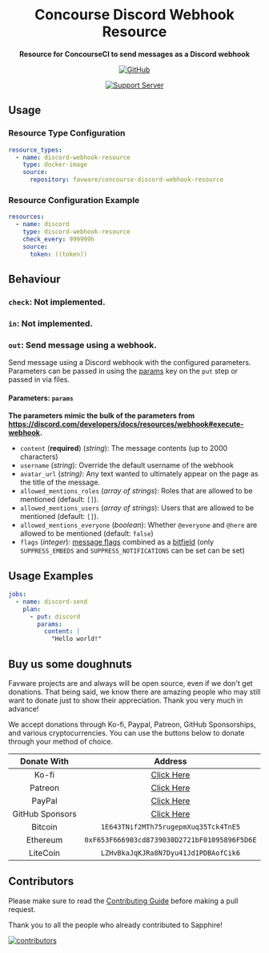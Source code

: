 <div align="center">

# Concourse Discord Webhook Resource

**Resource for ConcourseCI to send messages as a Discord webhook**

[![GitHub](https://img.shields.io/github/license/favware/discord-application-emojis-manager)](https://github.com/favware/discord-application-emojis-manager/blob/main/LICENSE)

[![Support Server](https://discord.com/api/guilds/512303595966824458/embed.png?style=banner2)](https://join.favware.tech)

</div>

## Usage

### Resource Type Configuration

```yaml
resource_types:
  - name: discord-webhook-resource
    type: docker-image
    source:
      repository: favware/concourse-discord-webhook-resource
```

### Resource Configuration Example

```yaml
resources:
  - name: discord
    type: discord-webhook-resource
    check_every: 999999h
    source:
      token: ((token))
```

## Behaviour

### `check`: Not implemented.

### `in`: Not implemented.

### `out`: Send message using a webhook.

Send message using a Discord webhook with the configured parameters. Parameters
can be passed in using the
[params](https://concourse-ci.org/jobs.html#schema.step.put-step.params) key on
the `put` step or passed in via files.

#### Parameters: `params`

**The parameters mimic the bulk of the parameters from
https://discord.com/developers/docs/resources/webhook#execute-webhook.**

- `content` (**required**) (_string_): The message contents (up to 2000
  characters)
- `username` (_string_): Override the default username of the webhook
- `avatar_url` (_string)_: Any text wanted to ultimately appear on the page as
  the title of the message.
- `allowed_mentions_roles` (_array of strings_): Roles that are allowed to be
  mentioned (default: `[]`).
- `allowed_mentions_users` (_array of strings_): Users that are allowed to be
  mentioned (default: `[]`).
- `allowed_mentions_everyone` (_boolean_): Whether `@everyone` and `@here` are
  allowed to be mentioned (default: `false`)
- `flags` (_integer_):
  [message flags](https://discord.com/developers/docs/resources/message#message-object-message-flags)
  combined as a [bitfield](https://en.wikipedia.org/wiki/Bit_field) (only
  `SUPPRESS_EMBEDS` and `SUPPRESS_NOTIFICATIONS` can be set can be set)

## Usage Examples

```yaml
jobs:
  - name: discord-send
    plan:
      - put: discord
        params:
          content: |
            "Hello world!"
```

## Buy us some doughnuts

Favware projects are and always will be open source, even if we don't get
donations. That being said, we know there are amazing people who may still want
to donate just to show their appreciation. Thank you very much in advance!

We accept donations through Ko-fi, Paypal, Patreon, GitHub Sponsorships, and
various cryptocurrencies. You can use the buttons below to donate through your
method of choice.

|   Donate With   |                      Address                      |
| :-------------: | :-----------------------------------------------: |
|      Ko-fi      |  [Click Here](https://donate.favware.tech/kofi)   |
|     Patreon     | [Click Here](https://donate.favware.tech/patreon) |
|     PayPal      | [Click Here](https://donate.favware.tech/paypal)  |
| GitHub Sponsors |  [Click Here](https://github.com/sponsors/Favna)  |
|     Bitcoin     |       `1E643TNif2MTh75rugepmXuq35Tck4TnE5`        |
|    Ethereum     |   `0xF653F666903cd8739030D2721bF01095896F5D6E`    |
|    LiteCoin     |       `LZHvBkaJqKJRa8N7Dyu41Jd1PDBAofCik6`        |

## Contributors

Please make sure to read the [Contributing Guide][contributing] before making a
pull request.

Thank you to all the people who already contributed to Sapphire!

<a href="https://github.com/favware/discord-application-emojis-manager/graphs/contributors">
  <img alt="contributors" src="https://contrib.rocks/image?repo=favware/discord-application-emojis-manager" />
</a>

[contributing]: ./.github/CONTRIBUTING.md
